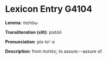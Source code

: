 # Lexicon Entry G4104

**Lemma**: πιστόω

**Transliteration (xlit)**: pistóō

**Pronunciation**: pis-to'-o

**Description**:
from πιστός; to assure:--assure of.
